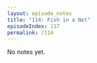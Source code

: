 ```yaml
---
layout: episode_notes
title: "114: Fish in a Net"
episodeIndex: 117
permalink: /114
---
```

No notes yet.
